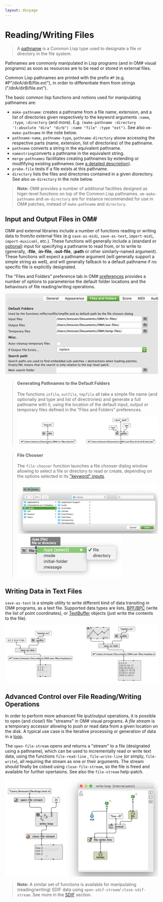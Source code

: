 ```yaml
---
layout: docpage
---
```



# Reading/Writing Files

> A <a href="https://www.cs.cmu.edu/Groups/AI/html/cltl/clm/node204.html#PATHNAME" target="_blank">pathname</a> is a Common Lisp type used to designate a file or directory in the file system.

Pathnames are commonly manipulated in Lisp programs (and in OM# visual programs) as soon as resources are to be read or stored in external files.

Common Lisp pathnames are printed with the prefix `#P`  (e.g. #P"/dirA/dirB/file.ext"), in order to differentiate them from strings ("/dirA/dirB/file.ext").

The basic common lisp functions and notions used for manipulating pathnames are:

- `make-pathname`: creates a pathname from a file name, extension, and a list of directories given respectively to the keyword arguments `:name`, `:type`, `:directory` (and more). E.g. `(make-pathname :directory '(:absolute "dira" "dirb") :name "file" :type "ext")`. See also `om-make-pathname` in the note below.
- `pathname-name`, `pathname-type`, `pathname-directory` aloow accessing the respective parts (name, extension, list of directories) of the pathname.
- `pathname` converts a string in the equivalent pathname.
- `namestring`converts a pathname in the equivalent string.
- `merge-pathnames` facilitates creating pathnames by extending or modfifying existing pathnames (see [a detailed description](http://www.lispworks.com/documentation/lw50/CLHS/Body/f_merge_.htm)). 
- `probe-file` tests if a file exists at this pathname.
- `directory` lists the files and directories contained in a given diorectory. See also `om-directory` in the note below.

> **Note:** OM# provides a number of additional facilities designed as higer-level functions on top of the Common Lisp pathnames. `om-make-pathname` and `om-directory` are for instance recommended for use in OM# patches, instead of  `make-pathname` and `directory`.

## Input and Output Files in OM#

OM# and external libraries include a number of functions reading or writing data to from/to external files (e.g `save-as-midi`, `save-as-text`, `import-midi`, `import-musicxml`, etc.).
These functions will generally include a (standard or [optional](box-inputs#optional)) input for specifying a pathname to read from, or to write to (generally, **:file**, **:in-file**, **:out-file**, **:path** or other similarly-named argument). These functions will expect a pathname argument (will generally support a simple string as well), and will generally fallback to a default pathname if no specific file is explicitly designated.

The "Files and Folders" preference tab in OM# [preferences](preferences) provides a number of options to parameterise the default folder locations and the behaviours of file reading/writing operations.

<img src="images/file-preferences.png"> 

> #### Generating Pathnames to the Default Folders
> The functions `infile`, `outfile`, `tmpfile` all take a simple file name (and optionally and type and list of directrories) and generate a full pathname with it, using the location of the default input, output or temporary files defined in the "Files and Folders" preferences. 
>
> <img src="images/file-in-out.png"> 


> #### File Chooser
> The `file-chooser` function launches a file chooser dialog window allowing to select a file or directory to read or create, depending on the options selected in its ["keyword" inputs](box-inputs#keyword). 
>
> <img src="images/file-chooser.png"> 
> <img src="images/file-chooser-options.png"> 



## Writing Data in Text Files

`save-as-text` is a simple utility to write different kind of data transiting in OM# programs, as a text file. Supported data types are lists, [BPF/BPC](bpf-bpc) (write the list of point coordinates), or [TextBuffer](textbuffer) objects (just write the contents to the file).

<img src="images/save-as-text.png"> 


## Advanced Control over File Reading/Writing Operations

In order to perform more advanced file iput/output operations, it is possible to open (and close!) file "streams" in OM# visual programs. A _file stream_ is a temporary accessor allowing to push or read data from a given location on the disk. A typical use case is the iterative processing or generation of data in a [loop](loop).

The  `open-file-stream` opens and returns a "stream" to a file (designated using a pathname), which can be used to incrementally read or write text data, using the functions `file-read-line` , `file-write-line` (or simply, `file-write`), all requiring the stream as one or their arguments. 
The stream should finally be colsed using `close-file-stream`, so the file is freed and available for further opertaions. See also the `file-stream` help-patch.

<img src="images/file-stream.png"> 


> **Note:** A similar set of functions is available for manipulating (reading/writing) SDIF data using `open-sdif-stream`/ `close-sdif-stream`. See more in the [SDIF](sdif) section.
